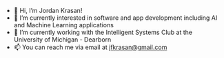 - 👋 Hi, I’m Jordan Krasan!
- 👀 I’m currently interested in software and app development including AI and Machine Learning applications
- 🌱 I’m currently working with the Intelligent Systems Club at the University of Michigan - Dearborn
- 📫 You can reach me via email at jfkrasan@gmail.com

<!---
JordanKra/JordanKra is a ✨ special ✨ repository because its `README.md` (this file) appears on your GitHub profile.
You can click the Preview link to take a look at your changes.
--->
